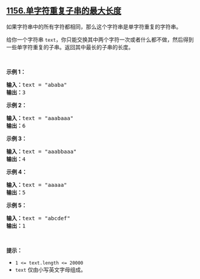 ## [1156.单字符重复子串的最大长度](https://leetcode.cn/problems/swap-for-longest-repeated-character-substring/)
<p>如果字符串中的所有字符都相同，那么这个字符串是单字符重复的字符串。</p>

<p>给你一个字符串&nbsp;<code>text</code>，你只能交换其中两个字符一次或者什么都不做，然后得到一些单字符重复的子串。返回其中最长的子串的长度。</p>

<p>&nbsp;</p>

<p><strong>示例 1：</strong></p>

<pre><strong>输入：</strong>text = &quot;ababa&quot;
<strong>输出：</strong>3
</pre>

<p><strong>示例 2：</strong></p>

<pre><strong>输入：</strong>text = &quot;aaabaaa&quot;
<strong>输出：</strong>6
</pre>

<p><strong>示例 3：</strong></p>

<pre><strong>输入：</strong>text = &quot;aaabbaaa&quot;
<strong>输出：</strong>4
</pre>

<p><strong>示例 4：</strong></p>

<pre><strong>输入：</strong>text = &quot;aaaaa&quot;
<strong>输出：</strong>5
</pre>

<p><strong>示例 5：</strong></p>

<pre><strong>输入：</strong>text = &quot;abcdef&quot;
<strong>输出：</strong>1
</pre>

<p>&nbsp;</p>

<p><strong>提示：</strong></p>

<ul>
	<li><code>1 &lt;= text.length &lt;= 20000</code></li>
	<li><code>text</code> 仅由小写英文字母组成。</li>
</ul>
